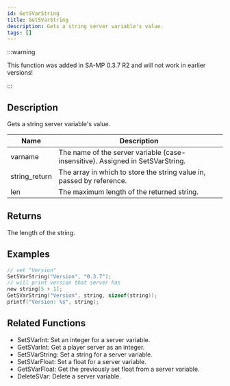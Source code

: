 ```yaml
---
id: GetSVarString
title: GetSVarString
description: Gets a string server variable's value.
tags: []
---
```


<TagLinks />

:::warning

This function was added in SA-MP 0.3.7 R2 and will not work in earlier versions!

:::

## Description

Gets a string server variable's value.


| Name | Description |
|------|-------------|
|varname | The name of the server variable (case-insensitive). Assigned in SetSVarString.|
|string_return | The array in which to store the string value in, passed by reference.|
|len | The maximum length of the returned string.|


## Returns

The length of the string.


## Examples


```c
// set "Version"
SetSVarString("Version", "0.3.7");
// will print version that server has
new string[5 + 1];
GetSVarString("Version", string, sizeof(string));
printf("Version: %s", string);
```


## Related Functions


-  SetSVarInt: Set an integer for a server variable.
-  GetSVarInt: Get a player server as an integer.
-  SetSVarString: Set a string for a server variable.
-  SetSVarFloat: Set a float for a server variable.
-  GetSVarFloat: Get the previously set float from a server variable.
-  DeleteSVar: Delete a server variable.